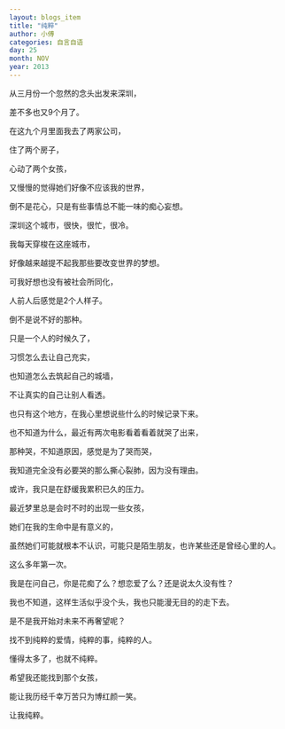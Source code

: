 ```yaml
---
layout: blogs_item
title: "纯粹"
author: 小傅
categories: 自言自语
day: 25
month: NOV
year: 2013
---
```





从三月份一个忽然的念头出发来深圳，

差不多也又9个月了。

在这九个月里面我去了两家公司，

住了两个房子，

心动了两个女孩，

又慢慢的觉得她们好像不应该我的世界，

倒不是花心，只是有些事情总不能一味的痴心妄想。

深圳这个城市，很快，很忙，很冷。

我每天穿梭在这座城市，

好像越来越提不起我那些要改变世界的梦想。

可我好想也没有被社会所同化，

人前人后感觉是2个人样子。

倒不是说不好的那种。

只是一个人的时候久了，

习惯怎么去让自己充实，

也知道怎么去筑起自己的城墙，

不让真实的自己让别人看透。

也只有这个地方，在我心里想说些什么的时候记录下来。

<!--more--> 
 

也不知道为什么，最近有两次电影看着看着就哭了出来，

那种哭，不知道原因，感觉是为了哭而哭，

我知道完全没有必要哭的那么撕心裂肺，因为没有理由。

或许，我只是在舒缓我累积已久的压力。

 

最近梦里总是会时不时的出现一些女孩，

她们在我的生命中是有意义的，

虽然她们可能就根本不认识，可能只是陌生朋友，也许某些还是曾经心里的人。

这么多年第一次。

我是在问自己，你是花痴了么？想恋爱了么？还是说太久没有性？

 

我也不知道，这样生活似乎没个头，我也只能漫无目的的走下去。

 

是不是我开始对未来不再奢望呢？

找不到纯粹的爱情，纯粹的事，纯粹的人。

懂得太多了，也就不纯粹。

 

希望我还能找到那个女孩，

能让我历经千幸万苦只为博红颜一笑。

让我纯粹。
